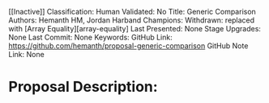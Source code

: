 [[Inactive]]
Classification:
Human Validated: No
Title: Generic Comparison
Authors: Hemanth HM, Jordan Harband
Champions: Withdrawn: replaced with [Array Equality][array-equality]
Last Presented: None
Stage Upgrades: 
None
Last Commit: None
Keywords: 
GitHub Link: https://github.com/hemanth/proposal-generic-comparison
GitHub Note Link: None

# Proposal Description:
